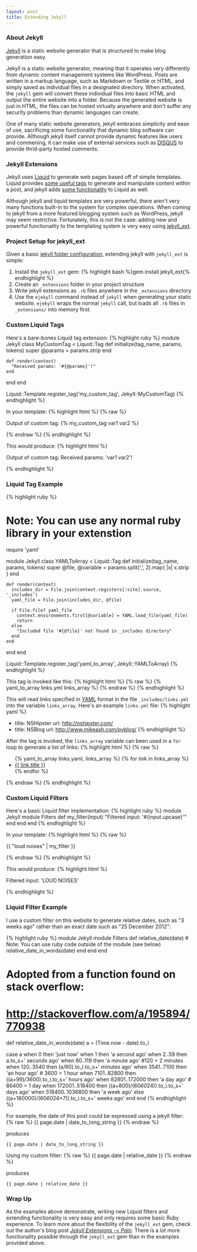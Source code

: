 ```yaml
---
layout: post
title: Extending Jekyll
---
```

### About Jekyll
[Jekyll](http://jekyllrb.com/) is a static website generator that is structured to make blog generation easy.

Jekyll is a static website generator, meaning that it operates very differently from dynamic content management systems like WordPress. Posts are written in a markup language, such as Markdown or Textile or HTML, and simply saved as individual files in a designated directory. When activated, the `jekyll` gem will convert these individual files into basic HTML and output the entire website into a folder. Because the generated website is just in HTML, the files can be hosted virtually anywhere and don't suffer any security problems than dynamic languages can create. 

One of many static website generators, jekyll embraces simplicity and ease of use, sacrificing some functionality that dynamic blog software can provide. Although jekyll itself cannot provide dynamic features like users and commening, it can make use of external services such as [DISQUS](http://disqus.com/) to provide thrid-party hosted comments.

### Jekyll Extensions
Jekyll uses [Liquid](http://www.liquidmarkup.org/) to generate web pages based off of simple templates. Liquid provides [some useful tags](https://github.com/Shopify/liquid/wiki/Liquid-for-Designers) to generate and manipulate content within a post, and jekyll adds [some functionality](https://github.com/mojombo/jekyll/wiki/Liquid-Extensions) to Liquid as well. 

Although jekyll and liquid templates are very powerful, there aren't very many functions built-in to the system for complex operations. When coming to jekyll from a more featured blogging system such as WordPress, jekyll may seem restrictive. Fortunately, this is not the case:  adding new and powerful functionality to the templating system is very easy using [jekyll_ext](https://github.com/rfelix/jekyll_ext/).

### Project Setup for jekyll_ext
Given a basic [jekyll folder configuration](https://github.com/mojombo/jekyll/wiki/Usage), extending jekyll with `jekyll_ext` is simple:

1. Install the `jekyll_ext` gem:
    {% highlight bash %}gem install jekyll_ext{% endhighlight %}
2. Create an `_extensions` folder in your project structure
3. Write jekyll extensions as `.rb` files anywhere in the `_extensions` directory
4. Use the `ejekyll` command instead of `jekyll` when generating your static website. `ejekyll` wraps the normal `jekyll` call, but loads all `.rb` files in `_extensions/` into memory first.

### Custom Liquid Tags
Here's a bare-bones Liquid tag extension:
{% highlight ruby %}
module Jekyll
  class MyCustomTag < Liquid::Tag
    def initialize(tag_name, params, tokens)
      super
      @params = params.strip
    end

    def render(context)
      "Received params: '#{@params}'!"
    end
  end
end

Liquid::Template.register_tag('my_custom_tag', Jekyll::MyCustomTag)
{% endhighlight %}

In your template:
{% highlight html %}
{% raw %}
<p>Output of custom tag: {% my_custom_tag var1 var2 %}</p>
{% endraw %}
{% endhighlight %}

This would produce:
{% highlight html %}
<p>Output of custom tag: Received params: 'var1 var2'!</p>
{% endhighlight %}

### Liquid Tag Example

{% highlight ruby %}
# Note: You can use any normal ruby library in your extenstion
require 'yaml'

module Jekyll
  class YAMLToArray < Liquid::Tag
    def initialize(tag_name, params, tokens)
      super
      @file, @variable = params.split(',', 2).map{ |x| x.strip }
    end

    def render(context)
      includes_dir = File.join(context.registers[:site].source, '_includes')
      yaml_file = File.join(includes_dir, @file)

      if File.file? yaml_file
        context.environments.first[@variable] = YAML.load_file(yaml_file)
        return
      else
        "Included file '#{@file}' not found in _includes directory"
      end
    end
  end
end

Liquid::Template.register_tag('yaml_to_array', Jekyll::YAMLToArray)
{% endhighlight %}

This tag is invoked like this:
{% highlight html %}
{% raw %}
{% yaml_to_array links.yml links_array %}
{% endraw %}
{% endhighlight %}

This will read links specified in [YAML](http://en.wikipedia.org/wiki/YAML) format in the file `_includes/links.yml` into the variable `links_array`. Here's an example `links.yml` file:
{% highlight yaml %}
- title: NSHipster
  url:   http://nshipster.com/
- title: NSBlog
  url:   http://www.mikeash.com/pyblog/
{% endhighlight %}

After the tag is invoked, the `links_array` variable can been used in a `for` loop to generate a list of links:
{% highlight html %}
{% raw %}
<section class="links">
    <ul>
        {% yaml_to_array links.yaml, links_array %}
        {% for link in links_array %}
            <li><a href="{{ link.url }}">{{ link.title }}</a></li>
        {% endfor %}
    </ul>
</section>
{% endraw %}
{% endhighlight %}

### Custom Liquid Filters
Here's a basic Liquid filter implementation:
{% highlight ruby %}
module Jekyll
  module Filters
    def my_filter(input)
      "Filtered input: '#{input.upcase}'"
    end
  end
end
{% endhighlight %}

In your template:
{% highlight html %}
{% raw %}
<p>{{ "loud noises" | my_filter }}</p>
{% endraw %}
{% endhighlight %}

This would produce:
{% highlight html %}
<p>Filtered input: 'LOUD NOISES'</p>
{% endhighlight %}

### Liquid Filter Example

I use a custom filter on this website to generate relative dates, such as "3 weeks ago" rather than an exact date such as "25 December 2012":

{% highlight ruby %}
module Jekyll
  module Filters
    def relative_date(date)
      # Note: You can use ruby code outside of the module (see below)
      relative_date_in_words(date)
    end
  end
end

# Adopted from a function found on stack overflow:
# http://stackoverflow.com/a/195894/770938
def relative_date_in_words(date)
  a = (Time.now - date).to_i

  case a
    when 0 then 'just now'
    when 1 then 'a second ago'
    when 2..59 then a.to_s+' seconds ago' 
    when 60..119 then 'a minute ago' #120 = 2 minutes
    when 120..3540 then (a/60).to_i.to_s+' minutes ago'
    when 3541..7100 then 'an hour ago' # 3600 = 1 hour
    when 7101..82800 then ((a+99)/3600).to_i.to_s+' hours ago' 
    when 82801..172000 then 'a day ago' # 86400 = 1 day
    when 172001..518400 then ((a+800)/(60*60*24)).to_i.to_s+' days ago'
    when 518400..1036800 then 'a week ago'
    else ((a+180000)/(60*60*24*7)).to_i.to_s+' weeks ago'
  end
end
{% endhighlight %}

For example, the date of this post could be expressed using a jekyll filter: 
{% raw %}
    {{ page.date | date_to_long_string }}
{% endraw %}

produces

    {{ page.date | date_to_long_string }}

Using my custom filter:
{% raw %}
    {{ page.date | relative_date }}
{% endraw %}

produces

    {{ page.date | relative_date }}

### Wrap Up
As the examples above demonstrate, writing new Liquid filters and extending functionality is very easy and only requires some basic Ruby experience. To learn more about the flexibility of the `jekyll_ext` gem, check out the author's blog post _[Jekyll Extensions -= Pain](http://rfelix.com/2010/01/19/jekyll-extensions-minus-equal-pain/)_. There is a lot more functionality possible through the `jekyll_ext` gem than in the examples provided above.